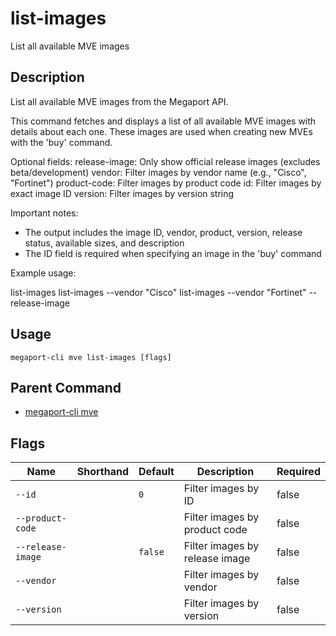 # list-images

List all available MVE images

## Description

List all available MVE images from the Megaport API.

This command fetches and displays a list of all available MVE images with details about each one. These images are used when creating new MVEs with the 'buy' command.

Optional fields:
release-image: Only show official release images (excludes beta/development)
vendor: Filter images by vendor name (e.g., "Cisco", "Fortinet")
product-code: Filter images by product code
id: Filter images by exact image ID
version: Filter images by version string

Important notes:
- The output includes the image ID, vendor, product, version, release status, available sizes, and description
- The ID field is required when specifying an image in the 'buy' command

Example usage:

list-images
list-images --vendor "Cisco"
list-images --vendor "Fortinet" --release-image



## Usage

```
megaport-cli mve list-images [flags]
```



## Parent Command

* [megaport-cli mve](megaport-cli_mve.md)




## Flags

| Name | Shorthand | Default | Description | Required |
|------|-----------|---------|-------------|----------|
| `--id` |  | `0` | Filter images by ID | false |
| `--product-code` |  |  | Filter images by product code | false |
| `--release-image` |  | `false` | Filter images by release image | false |
| `--vendor` |  |  | Filter images by vendor | false |
| `--version` |  |  | Filter images by version | false |



